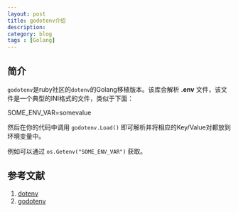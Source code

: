 ```yaml
---
layout: post
title: godotenv介绍
description: 
category: blog
tags : [Golang]
---
```


## 简介

`godotenv`是ruby社区的`dotenv`的Golang移植版本。该库会解析 **.env** 文件，该文件是一个典型的INI格式的文件，类似于下面：

SOME_ENV_VAR=somevalue

然后在你的代码中调用 `godotenv.Load()` 即可解析并将相应的Key/Value对都放到环境变量中。

例如可以通过 `os.Getenv("SOME_ENV_VAR")` 获取。


## 参考文献

1. [dotenv](https://github.com/bkeepers/dotenv)
2. [godotenv](https://github.com/joho/godotenv)